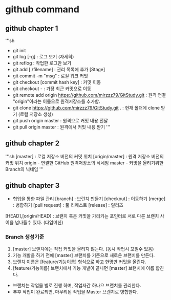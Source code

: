 # github command

## github chapter 1
'''sh
- git init
- git log [-g]                      : 로그 보기 (자세히)
- git reflog                        : 작업한 로그만 보기
- git add [./filename]              : 관리 목록에 추가 [Stage]
- git commit -m "msg"               : 로컬 워크 커밋
- git checkout [commit hash key]    : 커밋 이동
- git checkout -                    : 가장 최근 커밋으로 이동
- git remote add origin https://github.com/mirzzz79/GitStudy.git        : 원격 연결 "origin"이라는 이름으로 원격저장소를 추가함.
- git clone https://github.com/mirzzz79/GitStudy.git .                  : 현재 폴더에 clone 받기 (로컬 저장소 생성)
- git push origin master : 원격으로 커밋 내용 전달
- git pull origin master : 원격에서 커밋 내용 받기
'''

## github chapter 2
'''sh
[master]            : 로컬 저장소 버전의 커밋 위치
[origin/master]     : 원격 저장소 버전의 커밋 위치
    origin - 연결한 GitHub 원격저장소의 닉네임
    master - 커밋을 올리기위한 Branch의 닉네임
'''

## github chapter 3
- 협업을 통한 파일 관리
[branch]                : 브런치 만들기
[checkout]              : 이동하기
[merge]                 : 병합히기
[pull request]          : 풀 리퀘스트
[release]               : 릴리즈

[HEAD],[origin/HEAD]    : 브랜치 혹은 커밋을 가리키는 포인터로 서로 다른 브랜치 사이을 넘나들수 있다. (타임머신)

### Branch 생성기준
1. [master] 브랜치에는 직접 커밋을 올리지 않는다. (동시 작업시 꼬일수 있음)
2. 기능 개발을 하기 전에 [master] 브랜치를 기준으로 새로운 브랜치를 만든다.
3. 브랜치 이름은 [feature/기능이름] 형식으로 하고 한명만 커밋을 올린다.
4. [feature/기능이름] 브랜치에서 기능 개발이 끝나면 [master] 브랜치에 이름 합친다.

- 브랜치는 작업물 별로 진행 하며, 작업자간 하나으 브랜치를 관리한다.
- 추후 작업이 완료되면, 마무리된 작업을 Master 브랜치로 병합한다.


